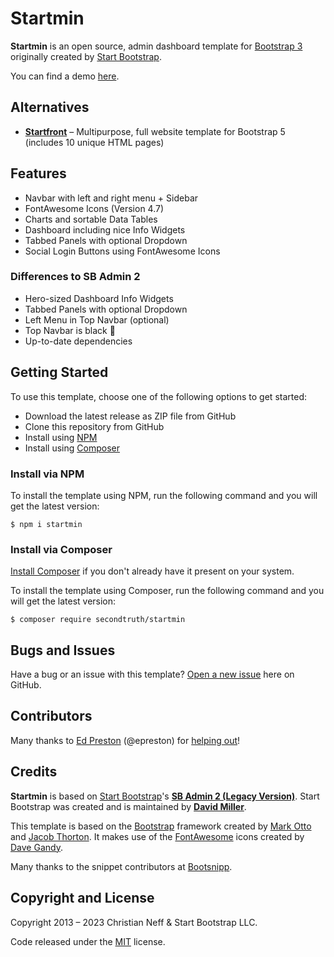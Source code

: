 # Startmin

**Startmin** is an open source, admin dashboard template for [Bootstrap 3](http://getbootstrap.com/) originally created by [Start Bootstrap](http://startbootstrap.com/).

You can find a demo [here](http://secondtruth.github.io/startmin).


## Alternatives

* **[Startfront](https://github.com/secondtruth/startfront)** – Multipurpose, full website template for Bootstrap 5 (includes 10 unique HTML pages)


## Features

* Navbar with left and right menu + Sidebar
* FontAwesome Icons (Version 4.7)
* Charts and sortable Data Tables
* Dashboard including nice Info Widgets
* Tabbed Panels with optional Dropdown
* Social Login Buttons using FontAwesome Icons

### Differences to SB Admin 2

* Hero-sized Dashboard Info Widgets
* Tabbed Panels with optional Dropdown
* Left Menu in Top Navbar (optional)
* Top Navbar is black 🖤
* Up-to-date dependencies


## Getting Started

To use this template, choose one of the following options to get started:

* Download the latest release as ZIP file from GitHub
* Clone this repository from GitHub
* Install using [NPM](https://www.npmjs.com/)
* Install using [Composer](https://getcomposer.org)

### Install via NPM

To install the template using NPM, run the following command and you will get the latest version:

    $ npm i startmin

### Install via Composer

[Install Composer](https://getcomposer.org/doc/00-intro.md#installation-linux-unix-osx) if you don't already have it present on your system.

To install the template using Composer, run the following command and you will get the latest version:

    $ composer require secondtruth/startmin


## Bugs and Issues

Have a bug or an issue with this template? [Open a new issue](https://github.com/secondtruth/startmin/issues) here on GitHub.


## Contributors

Many thanks to [Ed Preston](https://github.com/epreston) (@epreston)
  for [helping out](https://github.com/secondtruth/startmin/commits?author=epreston)!


## Credits

**Startmin** is based on [Start Bootstrap](http://startbootstrap.com/)'s **[SB Admin 2 (Legacy Version)](http://startbootstrap.com/theme/sb-admin-2/)**. Start Bootstrap was created and is maintained by **[David Miller](https://davidmiller.io/)**.

This template is based on the [Bootstrap](http://getbootstrap.com/) framework created by [Mark Otto](https://twitter.com/mdo) and [Jacob Thorton](https://twitter.com/fat).
It makes use of the [FontAwesome](http://fontawesome.io/) icons created by [Dave Gandy](https://twitter.com/davegandy).

Many thanks to the snippet contributors at [Bootsnipp](http://bootsnipp.com/).


## Copyright and License

Copyright 2013 – 2023 Christian Neff & Start Bootstrap LLC.

Code released under the [MIT](https://github.com/secondtruth/startmin/blob/master/LICENSE) license.
